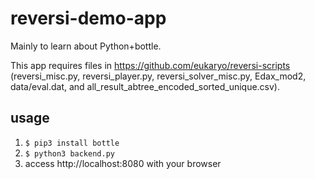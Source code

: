 # reversi-demo-app
Mainly to learn about Python+bottle.

This app requires files in https://github.com/eukaryo/reversi-scripts (reversi\_misc.py, reversi\_player.py, reversi\_solver_misc.py, Edax_mod2, data/eval.dat, and all_result_abtree_encoded_sorted_unique.csv).

## usage

1. `$ pip3 install bottle`
2. `$ python3 backend.py`
3. access http://localhost:8080 with your browser
